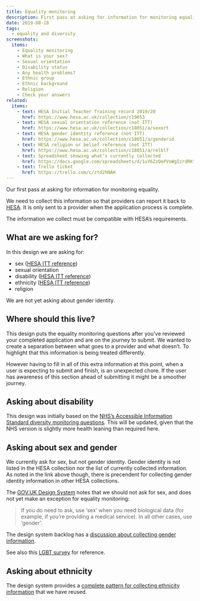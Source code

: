 ```yaml
---
title: Equality monitoring
description: First pass at asking for information for monitoring equality.
date: 2019-08-18
tags:
  - equality and diversity
screenshots:
  items:
    - Equality monitoring
    - What is your sex?
    - Sexual orientation
    - Disability status
    - Any health problems?
    - Ethnic group
    - Ethnic background
    - Religion
    - Check your answers
related:
  items:
    - text: HESA Initial Teacher Training record 2019/20
      href: https://www.hesa.ac.uk/collection/c19053
    - text: HESA sexual orientation reference (not ITT)
      href: https://www.hesa.ac.uk/collection/c18051/a/sexort
    - text: HESA gender identity reference (not ITT)
      href: https://www.hesa.ac.uk/collection/c18051/a/genderid
    - text: HESA religion or belief reference (not ITT)
      href: https://www.hesa.ac.uk/collection/c18051/a/relblf
    - text: Spreadsheet showing what’s currently collected
      href: https://docs.google.com/spreadsheets/d/1uY6ZzQePVoWgIzrdRKtuinj9NzQ5dgwaL6DMIYFUH_c
    - text: Trello ticket
      href: https://trello.com/c/ztd2hNAH
---
```


Our first pass at asking for information for monitoring equality.

We need to collect this information so that providers can report it back to [HESA](https://www.hesa.ac.uk/collection/c19053). It is only sent to a provider when the application process is complete.

The information we collect must be compatible with HESA’s requirements.

## What are we asking for?

In this design we are asking for:

* sex ([HESA ITT reference](https://www.hesa.ac.uk/collection/c19053/e/sexid))
* sexual orientation
* disability ([HESA ITT reference](https://www.hesa.ac.uk/collection/c19053/e/disable))
* ethnicity ([HESA ITT reference](https://www.hesa.ac.uk/collection/c19053/e/ethnic))
* religion

We are not yet asking about gender identity.

## Where should this live?

This design puts the equality monitoring questions after you’ve reviewed your completed application and are on the journey to submit. We wanted to create a separation between what goes to a provider and what doesn’t. To highlight that this information is being treated differently.

However having to fill in all of this extra information at this point, when a user is expecting to submit and finish, is an unexpected chore. If the user has awareness of this section ahead of submitting it might be a smoother journey.

## Asking about disability

This design was initially based on the [NHS’s Accessible Information Standard diversity monitoring questions](https://www.england.nhs.uk/wp-content/uploads/2017/01/ais-review-diversity-monitoring-questions.docx). This will be updated, given that the NHS version is slightly more health leaning than required here.

## Asking about sex and gender

We currently ask for sex, but not gender identity. Gender identity is not listed in the HESA collection nor the list of currently collected information. As noted in the link above though, there is precendent for collecting gender identity information in other HESA collections.

The [GOV.UK Design System](https://design-system.service.gov.uk/patterns/gender-or-sex/) notes that we should not ask for sex, and does not yet make an exception for equality monitoring:

> If you do need to ask, use ‘sex’ when you need biological data (for example, if you’re providing a medical service). In all other cases, use ‘gender’.

The design system backlog has a [discussion about collecting gender information](https://github.com/alphagov/govuk-design-system-backlog/issues/69).

See also this [LGBT survey](https://equalities.blog.gov.uk/2017/09/29/lgbtsurvey-asking-about-sexual-orientation-and-intersex/) for reference.

## Asking about ethnicity

The design system provides a [complete pattern for collecting ethnicity information](https://design-system.service.gov.uk/patterns/ethnic-group/) that we have reused.
